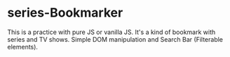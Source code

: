 # series-Bookmarker
This is a practice with pure JS or vanilla JS. It's a kind of bookmark with series and TV shows. Simple DOM manipulation and Search Bar (Filterable elements).
